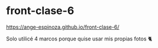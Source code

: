 # front-clase-6

https://ange-espinoza.github.io/front-clase-6/

Solo utilicé 4 marcos porque quise usar mis propias fotos 🐈
